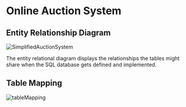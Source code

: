 # Online Auction System

## Entity Relationship Diagram
![SimplifiedAuctionSystem](https://github.com/RicardoTlatelpa/OnlineAuctionSystem/assets/19786880/dc4ada86-0a34-4b8d-9570-497cefed3f74)

The entity relational diagram displays the relationships the tables might share when the SQL database gets defined and implemented.

## Table Mapping
![tableMapping](https://github.com/RicardoTlatelpa/OnlineAuctionSystem/assets/19786880/05760edf-4629-4e77-9778-2d4c8d2f3b74)

